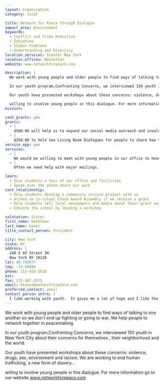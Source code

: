 ```yaml
---
layout: organization
category: local

title: Network for Peace through Dialogue
impact_area: Environment
keywords: 
  - Conflict and Crime Reduction
  - Education
  - Global Problems
  - Understanding and Diversity
location_services: Greater New York
location_offices: Manhattan
website: www.networkforpeace.com

description: |
  We work with young people and older people to find ways of talking to one another so we don't end up fighting or going to war. We help people to network together in peacemaking.

  In our youth program,Confronting Concerns, we interviewed 150 youth in New York City about their concerns for themselves , their neighborhood and the world.

  Our youth have presented workshops about these concerns: violence, drugs, sex, environment and racism. We are working to end human trafficking, a new form of slavery...

  willing to involve young people in this dialogue. For more information go to our website www.networkforpeace.com
mission: 

cash_grants: yes
grants: 
  - |
    $500.00 will help us to expand our social media outreach and involve more young people in making peace. 
  - |
    $250.00 to hold two Living Room Dialogues for people to share how they got involved in peace building. 
service_opp: yes
services: 
  - |
    We would be willing to meet with young people in our office to hear their concerns and to share ours. 
  - |
    Often we need help with major mailings.

learn: 
  - Give students a tour of our office and facilities
  - Speak over the phone about our work
cont_relationship: 
  - Help students develop a community service project with us
  - Attend an in-school Check Award Assembly if we receive a grant
  - Help students tell local newspapers and media about their grant and/or project with us
  - Educate the school by leading a workshop

salutation: Sister
first_name: Kathleen
last_name: Kanet
title_contact_person: President 

city: New York
state: NY
address: |
  240 E 93 Street 3H  
  New York NY 10128
lat: 40.782877
lng: -73.94984
phone: 212-426-5818
ext: 
fax: 212-987-3575
email: kkanet@networkforpeace.com
preferred_contact: email
contact_person_intro: |
  I like working with youth.  It gives me a lot of hope and I like the freshness and new ideas that young people have and that they don't mind asking why?  I certainly am happy to see young people working to make a better society. You can go to our website if you want to learn more! www.networkforpeace.com
---
```

We work with young people and older people to find ways of talking to one another so we don't end up fighting or going to war. We help people to network together in peacemaking.

In our youth program,Confronting Concerns, we interviewed 150 youth in New York City about their concerns for themselves , their neighborhood and the world.

Our youth have presented workshops about these concerns: violence, drugs, sex, environment and racism. We are working to end human trafficking, a new form of slavery...

willing to involve young people in this dialogue. For more information go to our website www.networkforpeace.com
